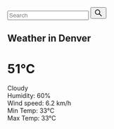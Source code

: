 <!DOCTYPE html>
<html lang="en">

<head>
  <meta charset="UTF-8">
  <meta name="viewport" content="width=device-width, initial-scale=1.0">
  <title>Weather App</title>
  <link rel="preconnect" href="https://fonts.gstatic.com">
  <link href="https://fonts.googleapis.com/css2?family=Open+Sans&display=swap" rel="stylesheet">
  <link rel="stylesheet" href="./style.css">
  <script src="./script.js" defer></script>
</head>

<body>
  <div class="card">
    <div class="search">
      <input type="text" class="search-bar" placeholder="Search">
      <button><svg stroke="currentColor" fill="currentColor" stroke-width="0" viewBox="0 0 1024 1024" height="1.5em"
          width="1.5em" xmlns="http://www.w3.org/2000/svg">
          <path
            d="M909.6 854.5L649.9 594.8C690.2 542.7 712 479 712 412c0-80.2-31.3-155.4-87.9-212.1-56.6-56.7-132-87.9-212.1-87.9s-155.5 31.3-212.1 87.9C143.2 256.5 112 331.8 112 412c0 80.1 31.3 155.5 87.9 212.1C256.5 680.8 331.8 712 412 712c67 0 130.6-21.8 182.7-62l259.7 259.6a8.2 8.2 0 0 0 11.6 0l43.6-43.5a8.2 8.2 0 0 0 0-11.6zM570.4 570.4C528 612.7 471.8 636 412 636s-116-23.3-158.4-65.6C211.3 528 188 471.8 188 412s23.3-116.1 65.6-158.4C296 211.3 352.2 188 412 188s116.1 23.2 158.4 65.6S636 352.2 636 412s-23.3 116.1-65.6 158.4z">
          </path>
        </svg></button>
    </div>
    <div class="weather loading">
      <h2 class="city">Weather in Denver</h2>
      <h1 class="temp">51°C</h1>
      <div class="flex">
        <img src="https://openweathermap.org/img/wn/04n.png" alt="" class="icon" />
        <div class="description">Cloudy</div>
      </div>
      <div class="flex-between">
        <div class="humidity">Humidity: 60%</div>
        <div class="wind">Wind speed: 6.2 km/h</div>
      </div>
      <div class="flex-between">
        <div class="min">Min Temp: 33°C</div>
        <div class="max">Max Temp: 33°C</div>
      </div>
      <div class="flex-column history">
      </div>
    </div>
  </div>
</body>

</html>
